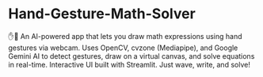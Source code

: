 # Hand-Gesture-Math-Solver
✋🧠 An AI-powered app that lets you draw math expressions using hand gestures via webcam. Uses OpenCV, cvzone (Mediapipe), and Google Gemini AI to detect gestures, draw on a virtual canvas, and solve equations in real-time. Interactive UI built with Streamlit. Just wave, write, and solve!

